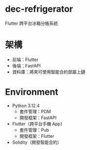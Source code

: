 # dec-refrigerator

Flutter 跨平台冰箱分帳系統

# 架構

- 前端：Flutter
- 後端：FastAPI
- 資料庫：將來可使用智能合約部屬上鏈

# Environment

- Python 3.12.4
  - 套件管理：PDM
  - 開發框架：FastAPI
- Flutter（跨平台手機 App）
  - 套件管理：Pub
  - 開發框架：Flutter
- Solidity（開發智能合約）
